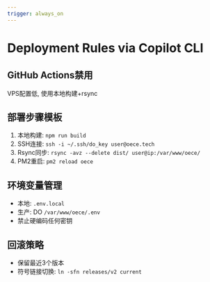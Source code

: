 ```yaml
---
trigger: always_on
---
```


# Deployment Rules via Copilot CLI

## GitHub Actions禁用
VPS配置低, 使用本地构建+rsync

## 部署步骤模板
1. 本地构建: `npm run build`
2. SSH连接: `ssh -i ~/.ssh/do_key user@oece.tech`
3. Rsync同步: `rsync -avz --delete dist/ user@ip:/var/www/oece/`
4. PM2重启: `pm2 reload oece`

## 环境变量管理
- 本地: `.env.local`
- 生产: DO `/var/www/oece/.env`
- 禁止硬编码任何密钥

## 回滚策略
- 保留最近3个版本
- 符号链接切换: `ln -sfn releases/v2 current`